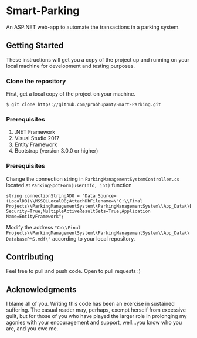 # Smart-Parking

An ASP.NET web-app to automate the transactions in a parking system.

## Getting Started

These instructions will get you a copy of the project up and running on your local machine for development and testing purposes.

### Clone the repository

First, get a local copy of the project on your machine.

```
$ git clone https://github.com/prabhupant/Smart-Parking.git
```

### Prerequisites 

1. .NET Framework
2. Visual Studio 2017
3. Entity Framework
4. Bootstrap (version 3.0.0 or higher)

### Prerequisites 

Change the connection string in ```ParkingManagementSystemController.cs``` located at ```ParkingSpotForm(userInfo, int)``` function

```
string connectionStringADO = "Data Source=(LocalDB)\\MSSQLLocalDB;AttachDbFilename=\"C:\\Final Projects\\ParkingManagementSystem\\ParkingManagementSystem\\App_Data\\DatabasePMS.mdf\";Integrated Security=True;MultipleActiveResultSets=True;Application Name=EntityFramework";
```

Modify the address ```"C:\\Final Projects\\ParkingManagementSystem\\ParkingManagementSystem\\App_Data\\DatabasePMS.mdf\"``` according to your local repository.

## Contributing

Feel free to pull and push code. Open to pull requests :)

## Acknowledgments

I blame all of you. Writing this code has been an exercise in sustained suffering. The casual reader may, perhaps, exempt herself from excessive guilt, but for those of you who have played the larger role in prolonging my agonies with your encouragement and support, well…you know who you are, and you owe me.
